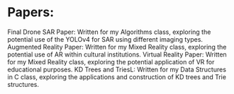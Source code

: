 # Papers:
Final Drone SAR Paper: Written for my Algorithms class, exploring the potential use of the YOLOv4 for SAR using different imaging types.
Augmented Reality Paper: Written for my Mixed Reality class, exploring the potential use of AR within cultural institutions. 
Virtual Reality Paper: Written for my Mixed Reality class, exploring the potential application of VR for educational purposes. 
KD Trees and TriesL: Written for my Data Structures in C class, exploring the applications and construction of KD trees and Trie structures. 
